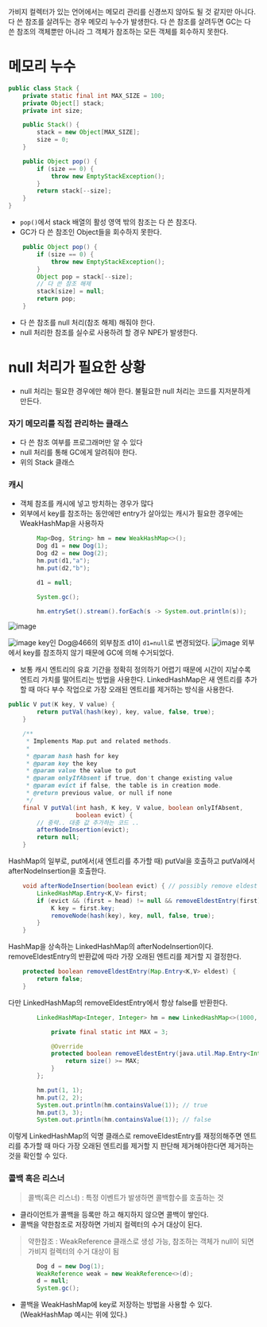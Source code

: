 가비지 컬렉터가 있는 언어에서는 메모리 관리를 신경쓰지 않아도 될 것 같지만 아니다. 
다 쓴 참조를 살려두는 경우 메모리 누수가 발생한다.
다 쓴 참조를 살려두면 GC는 다 쓴 참조의 객체뿐만 아니라 그 객체가 참조하는 모든 객체를 회수하지 못한다.

# 메모리 누수
```java
public class Stack {
    private static final int MAX_SIZE = 100;
    private Object[] stack;
    private int size;

    public Stack() {
        stack = new Object[MAX_SIZE];
        size = 0;
    }

    public Object pop() {
        if (size == 0) {
            throw new EmptyStackException();
        }
        return stack[--size];
    }
}
```
- `pop()`에서 stack 배열의 활성 영역 밖의 참조는 다 쓴 참조다.
- GC가 다 쓴 참조인 Object들을 회수하지 못한다.
```java
    public Object pop() {
        if (size == 0) {
            throw new EmptyStackException();
        }
        Object pop = stack[--size];
        // 다 쓴 참조 해제
        stack[size] = null;
        return pop;
    }
```
- 다 쓴 참조를 null 처리(참조 해제) 해줘야 한다.
- null 처리한 참조를 실수로 사용하려 할 경우 NPE가 발생한다.

# null 처리가 필요한 상황
- null 처리는 필요한 경우에만 해야 한다. 불필요한 null 처리는 코드를 지저분하게 만든다.

### 자기 메모리를 직접 관리하는 클래스
- 다 쓴 참조 여부를 프로그래머만 알 수 있다
- null 처리를 통해 GC에게 알려줘야 한다.
- 위의 Stack 클래스

### 캐시
- 객체 참조를 캐시에 넣고 방치하는 경우가 많다
- 외부에서 key를 참조하는 동안에만 entry가 살아있는 캐시가 필요한 경우에는 WeakHashMap을 사용하자
```java
        Map<Dog, String> hm = new WeakHashMap<>();
        Dog d1 = new Dog(1);
        Dog d2 = new Dog(2);
        hm.put(d1,"a");
        hm.put(d2,"b");

        d1 = null;

        System.gc();

        hm.entrySet().stream().forEach(s -> System.out.println(s));
```
![image](https://github.com/rlfrkdms1/effective-java-study/assets/96513365/fe62c3e0-94fe-4961-a791-3269020212ba)

![image](https://github.com/rlfrkdms1/effective-java-study/assets/96513365/8e43788d-759f-4733-8b2a-9e22d8cc3a70)
key인 Dog@466의 외부참조 d1이 `d1=null`로 변경되었다. 
![image](https://github.com/rlfrkdms1/effective-java-study/assets/96513365/3223c2bc-fca8-49f8-b084-7d4bcdfcf6e3)
외부에서 key를 참조하지 않기 때문에 GC에 의해 수거되었다.

- 보통 캐시 엔트리의 유효 기간을 정확히 정의하기 어렵기 때문에 시간이 지날수록 엔트리 가치를 떨어트리는 방법을 사용한다. LinkedHashMap은 새 엔트리를 추가할 때 마다 부수 작업으로 가장 오래된 엔트리를 제거하는 방식을 사용한다. 

```java
public V put(K key, V value) {
        return putVal(hash(key), key, value, false, true);
    }

    /**
     * Implements Map.put and related methods.
     *
     * @param hash hash for key
     * @param key the key
     * @param value the value to put
     * @param onlyIfAbsent if true, don't change existing value
     * @param evict if false, the table is in creation mode.
     * @return previous value, or null if none
     */
    final V putVal(int hash, K key, V value, boolean onlyIfAbsent,
                   boolean evict) {
        // 중략.. 대충 값 추가하는 코드 .. 
        afterNodeInsertion(evict);
        return null;
    }
```
HashMap의 일부로, put에서(새 엔트리를 추가할 때) putVal을 호출하고 putVal에서 afterNodeInsertion을 호출한다.
```java
    void afterNodeInsertion(boolean evict) { // possibly remove eldest
        LinkedHashMap.Entry<K,V> first;
        if (evict && (first = head) != null && removeEldestEntry(first)) {
            K key = first.key;
            removeNode(hash(key), key, null, false, true);
        }
    }
```
HashMap을 상속하는 LinkedHashMap의 afterNodeInsertion이다. removeEldestEntry의 반환값에 따라 가장 오래된 엔트리를 제거할 지 결정한다.
```java
    protected boolean removeEldestEntry(Map.Entry<K,V> eldest) {
        return false;
    }
```
다만 LinkedHashMap의 removeEldestEntry에서 항상 false를 반환한다.
```java
        LinkedHashMap<Integer, Integer> hm = new LinkedHashMap<>(1000, 0.75f, true) {

            private final static int MAX = 3;

            @Override
            protected boolean removeEldestEntry(java.util.Map.Entry<Integer, Integer> eldest) {
                return size() >= MAX;
            }
        };

        hm.put(1, 1);
        hm.put(2, 2);
        System.out.println(hm.containsValue(1)); // true
        hm.put(3, 3);
        System.out.println(hm.containsValue(1)); // false
```
이렇게 LinkedHashMap의 익명 클래스로 removeEldestEntry를 재정의해주면 엔트리를 추가할 때 마다 가장 오래된 엔트리를 제거할 지 판단해 제거해야한다면 제거하는 것을 확인할 수 있다. 
### 콜백 혹은 리스너 
> 콜백(혹은 리스너) : 특정 이벤트가 발생하면 콜백함수를 호출하는 것
- 클라이언트가 콜백을 등록만 하고 해지하지 않으면 콜백이 쌓인다.
- 콜백을 약한참조로 저장하면 가비지 컬렉터의 수거 대상이 된다.
> 약한참조 : WeakReference 클래스로 생성 가능, 참조하는 객체가 null이 되면 가비지 컬렉터의 수거 대상이 됨
```java
        Dog d = new Dog(1);
        WeakReference weak = new WeakReference<>(d);
        d = null;
        System.gc();
```
- 콜백을 WeakHashMap에 key로 저장하는 방법을 사용할 수 있다. (WeakHashMap 예시는 위에 있다.)


